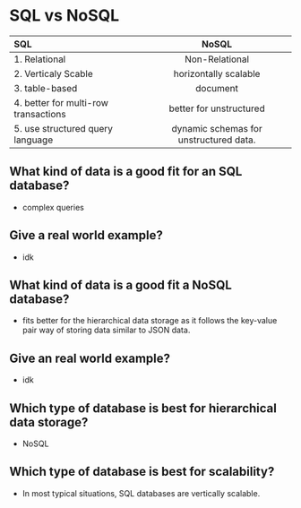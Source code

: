# SQL vs NoSQL

| SQL            | NoSQL        |
| :------------- | :----------: |
| 1. Relational | Non-Relational    |
| 2. Verticaly Scable | horizontally scalable |
| 3. table-based | document |
| 4. better for multi-row transactions | better for unstructured |
| 5. use structured query language | dynamic schemas for unstructured data. |

## What kind of data is a good fit for an SQL database?

- complex queries

## Give a real world example?

- idk

## What kind of data is a good fit a NoSQL database?

- fits better for the hierarchical data storage as it follows the key-value pair way of storing data similar to JSON data.

## Give an real world example?

- idk

## Which type of database is best for hierarchical data storage?

- NoSQL

## Which type of database is best for scalability?

- In most typical situations, SQL databases are vertically scalable.
